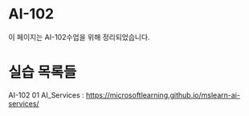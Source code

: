 # AI-102
이 페이지는 AI-102수업을 위해 정리되었습니다.

# 실습 목록들
AI-102 01 AI_Services : https://microsoftlearning.github.io/mslearn-ai-services/

